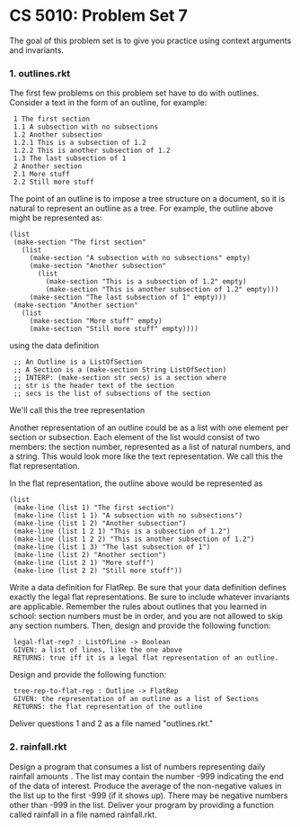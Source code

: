 # CS 5010: Problem Set 7

The goal of this problem set is to give you practice using context arguments and invariants.

### 1. outlines.rkt

The first few problems on this problem set have to do with outlines. Consider a text in the form of an outline, for example:

     1 The first section  
     1.1 A subsection with no subsections  
     1.2 Another subsection  
     1.2.1 This is a subsection of 1.2  
     1.2.2 This is another subsection of 1.2  
     1.3 The last subsection of 1  
     2 Another section  
     2.1 More stuff  
     2.2 Still more stuff  

The point of an outline is to impose a tree structure on a document, so it is natural to represent an outline as a tree. For example, the outline above might be represented as:

	(list  
     (make-section "The first section"  
       (list  
         (make-section "A subsection with no subsections" empty)  
         (make-section "Another subsection"  
           (list  
             (make-section "This is a subsection of 1.2" empty)  
             (make-section "This is another subsection of 1.2" empty)))  
         (make-section "The last subsection of 1" empty)))  
     (make-section "Another section"  
       (list  
         (make-section "More stuff" empty)  
         (make-section "Still more stuff" empty))))  

using the data definition  

     ;; An Outline is a ListOfSection  
     ;; A Section is a (make-section String ListOfSection)  
     ;; INTERP: (make-section str secs) is a section where  
     ;; str is the header text of the section  
     ;; secs is the list of subsections of the section  

We'll call this the tree representation

Another representation of an outline could be as a list with one element per section or subsection. Each element of the list would consist of two members: the section number, represented as a list of natural numbers, and a string. This would look more like the text representation. We call this the flat representation.

In the flat representation, the outline above would be represented as  

    (list  
     (make-line (list 1) "The first section")  
     (make-line (list 1 1) "A subsection with no subsections")  
     (make-line (list 1 2) "Another subsection")  
     (make-line (list 1 2 1) "This is a subsection of 1.2")  
     (make-line (list 1 2 2) "This is another subsection of 1.2")  
     (make-line (list 1 3) "The last subsection of 1")  
     (make-line (list 2) "Another section")  
     (make-line (list 2 1) "More stuff")  
     (make-line (list 2 2) "Still more stuff"))  
Write a data definition for FlatRep. Be sure that your data definition defines exactly the legal flat representations. Be sure to include whatever invariants are applicable. Remember the rules about outlines that you learned in school: section numbers must be in order, and you are not allowed to skip any section numbers.
Then, design and provide the following function:  

     legal-flat-rep? : ListOfLine -> Boolean  
     GIVEN: a list of lines, like the one above  
     RETURNS: true iff it is a legal flat representation of an outline.  

Design and provide the following function:  

     tree-rep-to-flat-rep : Outline -> FlatRep  
     GIVEN: the representation of an outline as a list of Sections  
     RETURNS: the flat representation of the outline  

Deliver questions 1 and 2 as a file named "outlines.rkt."  

### 2. rainfall.rkt
Design a program that consumes a list of numbers representing daily rainfall amounts . The list may contain the number -999 indicating the end of the data of interest. Produce the average of the non-negative values in the list up to the first -999 (if it shows up). There may be negative numbers other than -999 in the list. Deliver your program by providing a function called rainfall in a file named rainfall.rkt.


